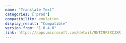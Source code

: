 ```yaml
---
name: "Translate Text"
categories: ['prod']
compatibility: emulation
display_result: "Compatible"
version_from: "1.0.4.0"
link: https://apps.microsoft.com/detail/9NTC9F3XCJXR
---
```

